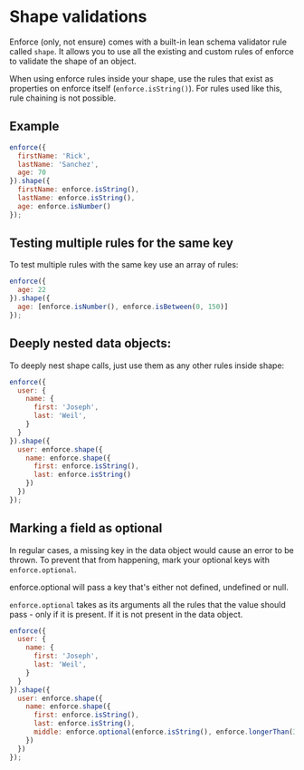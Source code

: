 # Shape validations

Enforce (only, not ensure) comes with a built-in lean schema validator rule called `shape`. It allows you to use all the existing and custom rules of enforce to validate the shape of an object.

When using enforce rules inside your shape, use the rules that exist as properties on enforce itself (`enforce.isString()`). For rules used like this, rule chaining is not possible.

## Example

```js
enforce({
  firstName: 'Rick',
  lastName: 'Sanchez',
  age: 70
}).shape({
  firstName: enforce.isString(),
  lastName: enforce.isString(),
  age: enforce.isNumber()
});
```

## Testing multiple rules for the same key

To test multiple rules with the same key use an array of rules:

```js
enforce({
  age: 22
}).shape({
  age: [enforce.isNumber(), enforce.isBetween(0, 150)]
});
```

## Deeply nested data objects:

To deeply nest shape calls, just use them as any other rules inside shape:

```js
enforce({
  user: {
    name: {
      first: 'Joseph',
      last: 'Weil',
    }
  }
}).shape({
  user: enforce.shape({
    name: enforce.shape({
      first: enforce.isString(),
      last: enforce.isString()
    })
  })
});
```

## Marking a field as optional

In regular cases, a missing key in the data object would cause an error to be thrown. To prevent that from happening, mark your optional keys with `enforce.optional`.

enforce.optional will pass a key that's either not defined, undefined or null.

`enforce.optional` takes as its arguments all the rules that the value should pass - only if it is present. If it is not present in the data object.

```js
enforce({
  user: {
    name: {
      first: 'Joseph',
      last: 'Weil',
    }
  }
}).shape({
  user: enforce.shape({
    name: enforce.shape({
      first: enforce.isString(),
      last: enforce.isString(),
      middle: enforce.optional(enforce.isString(), enforce.longerThan(3))
    })
  })
});
```